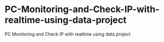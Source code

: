 # PC-Monitoring-and-Check-IP-with-realtime-using-data-project
PC Monitoring and Check IP with realtime using data project
